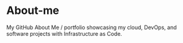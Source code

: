 # About-me
My GitHub About Me / portfolio showcasing my cloud, DevOps, and software projects with Infrastructure as Code.

